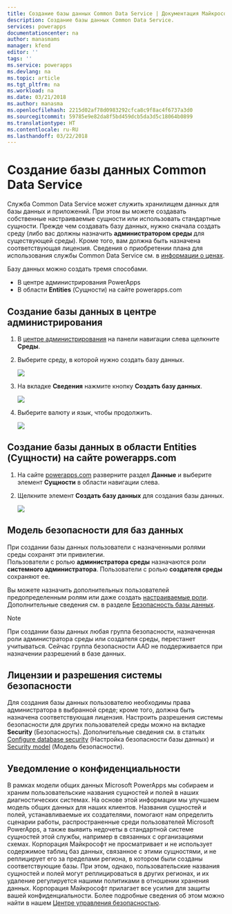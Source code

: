 ```yaml
---
title: Создание базы данных Common Data Service | Документация Майкрософт
description: Создание базы данных Common Data Service.
services: powerapps
documentationcenter: na
author: manasmams
manager: kfend
editor: ''
tags: ''
ms.service: powerapps
ms.devlang: na
ms.topic: article
ms.tgt_pltfrm: na
ms.workload: na
ms.date: 03/21/2018
ms.author: manasma
ms.openlocfilehash: 2215d02af78d0983292cfca8c9f8ac4f6737a3d0
ms.sourcegitcommit: 59785e9e82da8f5bd459dcb5da3d5c18064b0899
ms.translationtype: HT
ms.contentlocale: ru-RU
ms.lasthandoff: 03/22/2018
---
```

# <a name="create-a-common-data-service-database"></a>Создание базы данных Common Data Service
Служба Common Data Service может служить хранилищем данных для базы данных и приложений. При этом вы можете создавать собственные настраиваемые сущности или использовать стандартные сущности. Прежде чем создавать базу данных, нужно сначала создать среду (либо вас должны назначить **администратором среды** для существующей среды). Кроме того, вам должна быть назначена соответствующая лицензия. Сведения о приобретении плана для использования службы Common Data Service см. в [информации о ценах](pricing-billing-skus.md).

Базу данных можно создать тремя способами.

* В центре администрирования PowerApps
* В области **Entities** (Сущности) на сайте powerapps.com

## <a name="create-a-database-in-the-admin-center"></a>Создание базы данных в центре администрирования
1. В [центре администрирования](https://admin.powerapps.com) на панели навигации слева щелкните **Среды**.
    
2. Выберите среду, в которой нужно создать базу данных.
    
    ![](./media/create-database/environment-list-new.png)

3. На вкладке **Сведения** нажмите кнопку **Создать базу данных**. 
    
    ![](./media/create-database/Create-DB-From-Details.png)

4. Выберите валюту и язык, чтобы продолжить. 
    
    ![](./media/create-database/DB-Choose-options.png)



## <a name="create-a-database-in-the-entities-pane-of-powerappscom"></a>Создание базы данных в области Entities (Сущности) на сайте powerapps.com
1. На сайте [powerapps.com](https://web.powerapps.com) разверните раздел **Данные** и выберите элемент **Сущности** в области навигации слева.

2. Щелкните элемент **Создать базу данных** для создания базы данных.

    ![](./media/create-database/Create-DB-From-Entities.png)


## <a name="security-model-for-the-databases"></a>Модель безопасности для баз данных
При создании базы данных пользователи с назначенными ролями среды сохранят эти привилегии.  
    Пользователи с ролью **администратора среды** назначаются роли **системного администратора**. Пользователи с ролью **создателя среды** сохраняют ее.

Вы можете назначить дополнительных пользователей предопределенным ролям или даже создать [настраиваемые роли][1]. Дополнительные сведения см. в разделе [Безопасность базы данных](create-database.md).

> [!NOTE]
> При создании базы данных любая группа безопасности, назначенная роли администратора среды или создателя среды, перестанет учитываться. Сейчас группа безопасности AAD не поддерживается при назначении разрешений в базе данных.


## <a name="license-and-security-permissions"></a>Лицензии и разрешения системы безопасности
Для создания базы данных пользователю необходимы права администратора в выбранной среде; кроме того, должна быть назначена соответствующая лицензия. Настроить разрешения системы безопасности для других пользователей среды можно на вкладке **Security** (Безопасность). Дополнительные сведения см. в статьях [Configure database security](database-security.md) (Настройка безопасности базы данных) и [Security model](https://docs.microsoft.c../maker/common-data-service/entity-reference/security-model) (Модель безопасности).

## <a name="privacy-notice"></a>Уведомление о конфиденциальности
В рамках модели общих данных Microsoft PowerApps мы собираем и храним пользовательские названия сущностей и полей в наших диагностических системах.  На основе этой информации мы улучшаем модель общих данных для наших клиентов. Названия сущностей и полей, устанавливаемые их создателями, помогают нам определить сценарии работы, распространенные среди пользователей Microsoft PowerApps, а также выявить недочеты в стандартной системе сущностей этой службы, например в связанных с организациями схемах. Корпорация Майкрософт не просматривает и не использует содержимое таблиц баз данных, связанное с этими сущностями, и не реплицирует его за пределами региона, в котором были созданы соответствующие базы. При этом, однако, пользовательские названия сущностей и полей могут реплицироваться в других регионах, и их удаление регулируется нашими политиками в отношении хранения данных. Корпорация Майкрософт прилагает все усилия для защиты вашей конфиденциальности. Более подробные сведения об этом можно найти в нашем [Центре управления безопасностью](https://www.microsoft.com/trustcenter/Privacy/default.aspx).


<!--Reference links in article-->
[1]: https://technet.microsoft.com/library/dn531130.aspx
